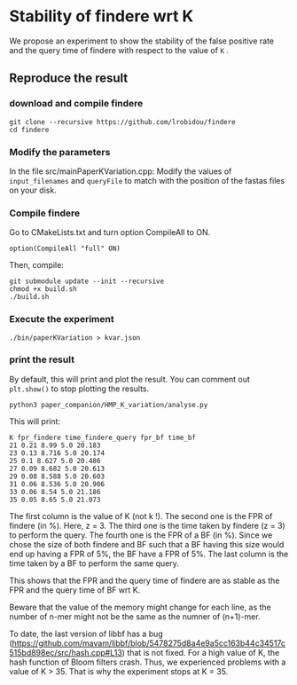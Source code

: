 # Stability of findere wrt K

We propose an experiment to show the stability of the false positive rate and the query time of findere with respect to the value of `K` .

## Reproduce the result

### download and compile findere

```
git clone --recursive https://github.com/lrobidou/findere
cd findere
```
### Modify the parameters
In the file src/mainPaperKVariation.cpp: 
Modify the values of `input_filenames` and `queryFile` to match with the position of the fastas files on your disk. 

### Compile findere
Go to CMakeLists.txt and turn option CompileAll to ON.
```
option(CompileAll "full" ON)
```
Then, compile:
```
git submodule update --init --recursive
chmod +x build.sh
./build.sh
```

### Execute the experiment
```
./bin/paperKVariation > kvar.json
```

### print the result
By default, this will print and plot the result. You can comment out `plt.show()` to stop plotting the results.
```
python3 paper_companion/HMP_K_variation/analyse.py
```

This will print:
```
K fpr_findere time_findere_query fpr_bf time_bf
21 0.21 8.99 5.0 20.183
23 0.13 8.716 5.0 20.174
25 0.1 8.627 5.0 20.486
27 0.09 8.682 5.0 20.613
29 0.08 8.588 5.0 20.603
31 0.06 8.536 5.0 20.906
33 0.06 8.54 5.0 21.186
35 0.05 8.65 5.0 21.073
```

The first column is the value of K (not k !). 
The second one is the FPR of findere (in %). Here, z = 3. 
The third one is the time taken by findere (z = 3) to perform the query.
The fourth one is the FPR of a BF (in %). Since we chose the size of both findere and BF such that a BF having this size would end up having a FPR of 5%, the BF have a FPR of 5%. 
The last column is the time taken by a BF to perform the same query.

This shows that the FPR and the query time of findere are as stable as the FPR and the query time of BF wrt K. 

Beware that the value of the memory might change for each line, as the number of n-mer might not be the same as the numner of (n+1)-mer.

To date, the last version of libbf has a bug (https://github.com/mavam/libbf/blob/5478275d8a4e9a5cc163b44c34517c515bd898ec/src/hash.cpp#L13) that is not fixed. For a high value of K, the hash function of Bloom filters crash. Thus, we experienced problems with a value of K > 35. That is why the experiment stops at K = 35.